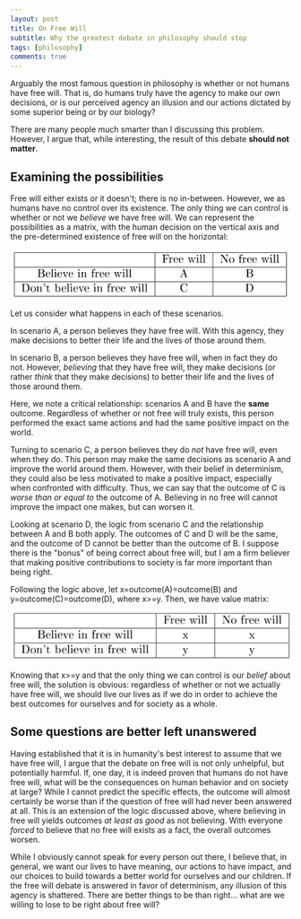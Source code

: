 ```yaml
---
layout: post
title: On Free Will
subtitle: Why the greatest debate in philosophy should stop
tags: [philosophy]
comments: true
---
```


Arguably the most famous question in philosophy is whether or not humans have free will. That is, do humans truly have the agency to make our own decisions, or is our perceived agency an illusion and our actions dictated by some superior being or by our biology?

There are many people much smarter than I discussing this problem. However, I argue that, while interesting, the result of this debate **should not matter**.

## Examining the possibilities
Free will either exists or it doesn't; there is no in-between. However, we as humans have no control over its existence. The only thing we can control is whether or not we *believe* we have free will. We can represent the possibilities as a matrix, with the human decision on the vertical axis and the pre-determined existence of free will on the horizontal:

![Table](/assets/img/blog/2022-01-17-free-will/table1.png)

Let us consider what happens in each of these scenarios.

In scenario A, a person believes they have free will. With this agency, they make decisions to better their life and the lives of those around them.

In scenario B, a person believes they have free will, when in fact they do not. However, *believing* that they have free will, they make decisions (or rather *think* that they make decisions) to better their life and the lives of those around them.

Here, we note a critical relationship: scenarios A and B have the **same** outcome. Regardless of whether or not free will truly exists, this person performed the exact same actions and had the same positive impact on the world.

Turning to scenario C, a person believes they do *not* have free will, even when they do. This person may make the same decisions as scenario A and improve the world around them. However, with their belief in determinism, they could also be less motivated to make a positive impact, especially when confronted with difficulty. Thus, we can say that the outcome of C is *worse than or equal to* the outcome of A. Believing in no free will cannot improve the impact one makes, but can worsen it.

Looking at scenario D, the logic from scenario C and the relationship between A and B both apply. The outcomes of C and D will be the same, and the outcome of D cannot be better than the outcome of B. I suppose there is the "bonus" of being correct about free will, but I am a firm believer that making positive contributions to society is far more important than being right.

Following the logic above, let x=outcome(A)=outcome(B) and y=outcome\(C\)=outcome(D), where x>=y. Then, we have value matrix:

![Table](/assets/img/blog/2022-01-17-free-will/table2.png)

Knowing that x>=y and that the only thing we can control is our *belief* about free will, the solution is obvious: regardless of whether or not we actually have free will, we should live our lives as if we do in order to achieve the best outcomes for ourselves and for society as a whole.

## Some questions are better left unanswered
Having established that it is in humanity's best interest to assume that we have free will, I argue that the debate on free will is not only unhelpful, but potentially harmful. If, one day, it is indeed proven that humans do not have free will, what will be the consequences on human behavior and on society at large? While I cannot predict the specific effects, the outcome will almost certainly be worse than if the question of free will had never been answered at all. This is an extension of the logic discussed above, where believing in free will yields outcomes *at least as good* as not believing. With everyone *forced* to believe that no free will exists as a fact, the overall outcomes worsen.

While I obviously cannot speak for every person out there, I believe that, in general, we want our lives to have meaning, our actions to have impact, and our choices to build towards a better world for ourselves and our children. If the free will debate is answered in favor of determinism, any illusion of this agency is shattered. There are better things to be than right... what are we willing to lose to be right about free will?